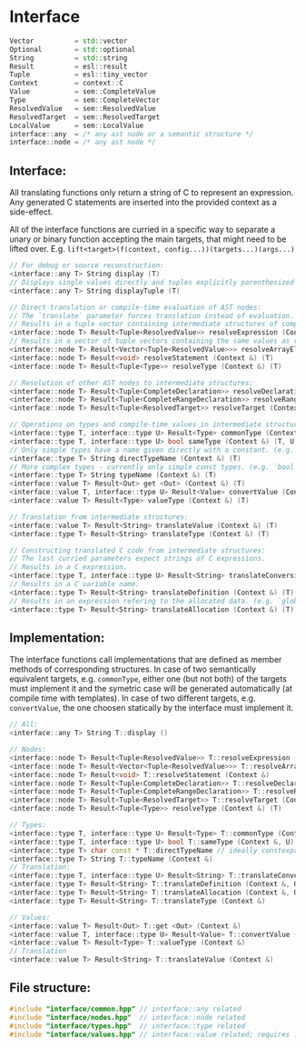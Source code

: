 # Interface

```c++ pseudo code
Vector          = std::vector
Optional        = std::optional
String          = std::string
Result          = esl::result
Tuple           = esl::tiny_vector
Context         = context::C
Value           = sem::CompleteValue
Type            = sem::CompleteVector
ResolvedValue   = sem::ResolvedValue
ResolvedTarget  = sem::ResolvedTarget
LocalValue      = sem::LocalValue
interface::any  = /* any ast node or a semantic structure */
interface::node = /* any ast node */
```

## Interface:

All translating functions only return a string of C to represent an expression.
Any generated C statements are inserted into the provided context as a side-effect.

All of the interface functions are curried in a specific way to separate a unary or binary function
accepting the main targets, that might need to be lifted over.
E.g. `lift<target>(f(context, config...))(targets...)(args...)`

```c++ pseudo code
// For debug or source reconstruction:
<interface::any T> String display (T)
// Displays single values directly and tuples explicitly parenthesized (e.g. `a` and `(a, b, c)`):
<interface::any T> String displayTuple (T)

// Direct translation or compile-time evaluation of AST nodes:
// The `translate` parameter forces translation instead of evaluation.
// Results in a tuple vector containing intermediate structures of compile-time values or strings of C expressions.
<interface::node T> Result<Tuple<ResolvedValue>> resolveExpression (Context &, bool translate) (T)
// Results in a vector of tuple vectors containing the same values as resolveExpression.
<interface::node T> Result<Vector<Tuple<ResolvedValue>>> resolveArrayElement (Context &, bool translate) (T)
<interface::node T> Result<void> resolveStatement (Context &) (T)
<interface::node T> Result<Tuple<Type>> resolveType (Context &) (T)

// Resolution of other AST nodes to intermediate structures:
<interface::node T> Result<Tuple<CompleteDeclaration>> resolveDeclaration (Context &) (T)
<interface::node T> Result<Tuple<CompleteRangeDeclaration>> resolveRangeDeclaration (Context &) (T)
<interface::node T> Result<Tuple<ResolvedTarget>> resolveTarget (Context &) (T)

// Operations on types and compile-time values in intermediate structures:
<interface::type T, interface::type U> Result<Type> commonType (Context &) (T, U)
<interface::type T, interface::type U> bool sameType (Context &) (T, U)
// Only simple types have a name given directly with a constant. (e.g. `bool`)
<interface::type T> String directTypeName (Context &) (T)
// More complex types - currently only simple const types. (e.g. `bool` or `bool_const`)
<interface::type T> String typeName (Context &) (T)
<interface::value T> Result<Out> get <Out> (Context &) (T)
<interface::value T, interface::type U> Result<Value> convertValue (Context &) (T, U)
<interface::value T> Result<Type> valueType (Context &) (T)

// Translation from intermediate structures:
<interface::value T> Result<String> translateValue (Context &) (T)
<interface::type T> Result<String> translateType (Context &) (T)

// Constructing translated C code from intermediate structures:
// The last curried parameters expect strings of C expressions.
// Results in a C expression.
<interface::type T, interface::type U> Result<String> translateConversion (Context &) (T, U) (String from)
// Results in a C variable name.
<interface::type T> Result<String> translateDefinition (Context &) (T) (Optional<Sting> definition)
// Results in an expression refering to the allocated data. (e.g. `global_var.data`)
<interface::type T> Result<String> translateAllocation (Context &) (T) (Optional<Sting> initialization)
```

## Implementation:

The interface functions call implementations that are defined as member methods of corresponding structures.
In case of two semantically equivalent targets, e.g. `commonType`, either one (but not both) of the targets
must implement it and the symetric case will be generated automatically (at compile time with templates).
In case of two different targets, e.g. `convertValue`, the one choosen statically by the interface must implement it.

```c++ pseudo code
// All:
<interface::any T> String T::display ()

// Nodes:
<interface::node T> Result<Tuple<ResolvedValue>> T::resolveExpression (Context &, bool translate)
<interface::node T> Result<Vector<Tuple<ResolvedValue>>> T::resolveArrayElement (Context &, bool translate)
<interface::node T> Result<void> T::resolveStatement (Context &)
<interface::node T> Result<Tuple<CompleteDeclaration>> T::resolveDeclaration (Context &)
<interface::node T> Result<Tuple<CompleteRangeDeclaration>> T::resolveRangeDeclaration (Context &)
<interface::node T> Result<Tuple<ResolvedTarget>> T::resolveTarget (Context &)
<interface::node T> Result<Tuple<Type>> resolveType (Context &) (T)

// Types:
<interface::type T, interface::type U> Result<Type> T::commonType (Context &, U) // or the other way around: T::commonType (..., T)
<interface::type T, interface::type U> bool T::sameType (Context &, U) // or the other way around: T::sameType (..., T)
<interface::type T> char const * T::directTypeName // ideally constexpr
<interface::type T> String T::typeName (Context &)
// Translation:
<interface::type T, interface::type U> Result<String> T::translateConversion (Context &, U, String from) // or the other way around: U::translateConversion (..., T, ...)
<interface::type T> Result<String> T::translateDefinition (Context &, Optional<Sting> definition)
<interface::type T> Result<String> T::translateAllocation (Context &, Optional<Sting> initialization)
<interface::type T> Result<String> T::translateType (Context &)

// Values:
<interface::value T> Result<Out> T::get <Out> (Context &)
<interface::value T, interface::type U> Result<Value> T::convertValue (Context &, U)
<interface::value T> Result<Type> T::valueType (Context &)
// Translation
<interface::value T> Result<String> T::translateValue (Context &)
```

## File structure:

```c++ pseudo code
#include "interface/common.hpp" // interface::any related
#include "interface/nodes.hpp"  // interface::node related
#include "interface/types.hpp"  // interface::type related
#include "interface/values.hpp" // interface::value related; requires interface/types.hpp
```
